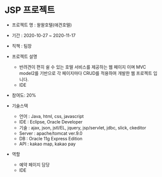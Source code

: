 # JSP 프로젝트

* 프로젝트 명 : 왈왈호텔(애견호텔)

* 기간 : 2020-10-27 ~ 2020-11-17

* 직책 : 팀장
  
* 프로젝트 설명
  * 반려견이 편히 쉴 수 있는 호텔 서비스를 제공하는 웹 페이지 이며 MVC model2를 기반으로 각 페이지마다 CRUD를 적용하여 개발한 웹 프로젝트 입니다.
  * IDE 


* 참여도: 20%

* 기술스택
  * 언어 : Java, html, css, javascript
  * IDE : Eclipse, Oracle Developer
  * 기술 : ajax, json, jstl/EL, jquery, jsp/servlet, jdbc, slick, ckeditor
  * Server : apache/tomcat ver.9.0
  * DB : Oracle 11g Express Edition
  * API : kakao map, kakao pay
  
* 역할
  * 예약 페이지 담당
  * IDE 
